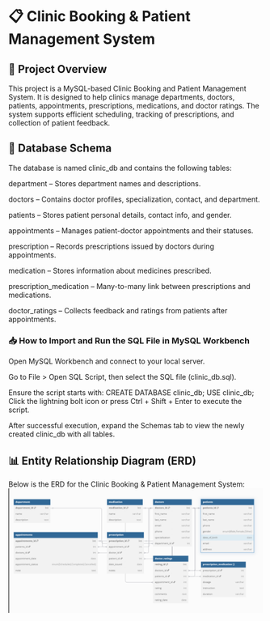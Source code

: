 # 📋 Clinic Booking & Patient Management System 
## 🏥 Project Overview
This project is a MySQL-based Clinic Booking and Patient Management System. It is designed to help clinics manage departments, doctors, patients, appointments, prescriptions, medications, and doctor ratings. The system supports efficient scheduling, tracking of prescriptions, and collection of patient feedback.
## 🧱 Database Schema
The database is named clinic_db and contains the following tables:

department – Stores department names and descriptions.

doctors – Contains doctor profiles, specialization, contact, and department.

patients – Stores patient personal details, contact info, and gender.

appointments – Manages patient-doctor appointments and their statuses.

prescription – Records prescriptions issued by doctors during appointments.

medication – Stores information about medicines prescribed.

prescription_medication – Many-to-many link between prescriptions and medications.

doctor_ratings – Collects feedback and ratings from patients after appointments.

### 📥 How to Import and Run the SQL File in MySQL Workbench
Open MySQL Workbench and connect to your local server.

Go to File > Open SQL Script, then select the SQL file (clinic_db.sql).

Ensure the script starts with:
CREATE DATABASE clinic_db;
USE clinic_db;
Click the lightning bolt icon or press Ctrl + Shift + Enter to execute the script.

After successful execution, expand the Schemas tab to view the newly created clinic_db with all tables.

## 📊 Entity Relationship Diagram (ERD)

Below is the ERD for the Clinic Booking & Patient Management System:
![Clinic Database ERD](https://github.com/estherngwasi/databaseweek8/blob/main/clinicdb%20ERD.PNG?raw=true)










